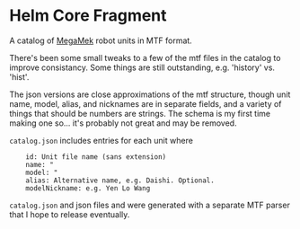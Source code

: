 # Helm Core Fragment

A catalog of [MegaMek](https://github.com/MegaMek) robot units in MTF format.

There's been some small tweaks to a few of the mtf files in the catalog to improve consistancy. Some things are still outstanding, e.g. 'history' vs. 'hist'.

The json versions are close approximations of the mtf structure, though unit name, model, alias, and nicknames are in separate fields, and a variety of things that should be numbers are strings. The schema is my first time making one so... it's probably not great and may be removed. 


`catalog.json` includes entries for each unit where
```
	id: Unit file name (sans extension)
	name: "
	model: "
	alias: Alternative name, e.g. Daishi. Optional.
	modelNickname: e.g. Yen Lo Wang
```

`catalog.json` and json files and were generated with a separate MTF parser that I hope to release eventually. 
